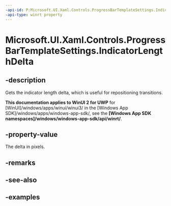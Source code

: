 ```yaml
---
-api-id: P:Microsoft.UI.Xaml.Controls.ProgressBarTemplateSettings.IndicatorLengthDelta
-api-type: winrt property
---
```


# Microsoft.UI.Xaml.Controls.ProgressBarTemplateSettings.IndicatorLengthDelta

<!--
public double IndicatorLengthDelta { get; set; }
-->

## -description

Gets the indicator length delta, which is useful for repositioning transitions.

**This documentation applies to WinUI 2 for UWP** for [WinUI]/windows/apps/winui/winui3/ in the [Windows App SDK]/windows/apps/windows-app-sdk/, see the **[Windows App SDK namespaces]/windows/windows-app-sdk/api/winrt/**.

## -property-value

The delta in pixels.

## -remarks

## -see-also

## -examples

